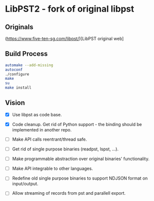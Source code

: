# LibPST2 - fork of original libpst

## Originals
(https://www.five-ten-sg.com/libpst/)[LibPST original web]


## Build Process
```bash
automake --add-missing
autoconf
./configure
make
su
make install
```

## Vision
  - [x] Use libpst as code base.
  - [x] Code cleanup. Get rid of Python support - the binding should be implemented in another repo.
  - [ ] Make API calls reentrant/thread safe.
  - [ ] Get rid of single purpose binaries (readpst, lspst, ...).
  - [ ] Make programmable abstraction over original binaries' functionality.
  - [ ] Make API integrable to other languages.
  - [ ] Redefine old single purpose binaries to support NDJSON format on input/output.
  - [ ] Allow streaming of records from pst and parallell export.








